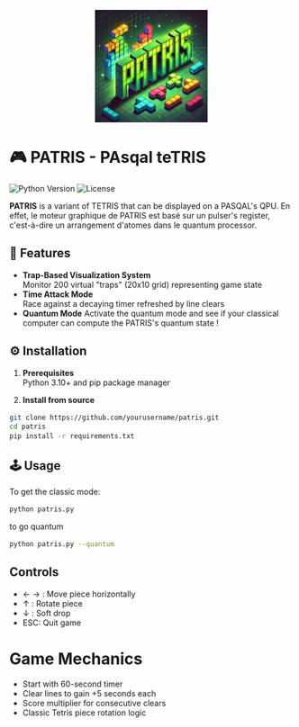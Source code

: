 <p align="center">
<img src="patris_logo.webp" alt="drawing" style="width:200px;"/>
</p>

# 🎮 PATRIS - PAsqal teTRIS

![Python Version](https://img.shields.io/badge/python-3.10%2B-blue)
![License](https://img.shields.io/badge/license-Apache%202.0-green)

**PATRIS** is a variant of TETRIS that can be displayed on a PASQAL's QPU.
En effet, le moteur graphique de PATRIS est basé sur un pulser's register, c'est-à-dire un arrangement d'atomes dans le quantum processor.


## 🚀 Features

- **Trap-Based Visualization System**  
  Monitor 200 virtual "traps" (20x10 grid) representing game state
- **Time Attack Mode**  
  Race against a decaying timer refreshed by line clears
- **Quantum Mode**
Activate the quantum mode and see if your classical computer can compute the PATRIS's quantum state !


## ⚙️ Installation

1. **Prerequisites**  
   Python 3.10+ and pip package manager

2. **Install from source**
```bash
git clone https://github.com/yourusername/patris.git
cd patris
pip install -r requirements.txt
```
## 🕹️ Usage
To get the classic mode:

```bash
python patris.py
```
to go quantum
```bash
python patris.py --quantum
```



## Controls

- ← → : Move piece horizontally
- ↑ : Rotate piece
-  ↓ : Soft drop
-  ESC: Quit game

# Game Mechanics

- Start with 60-second timer
- Clear lines to gain +5 seconds each
- Score multiplier for consecutive clears
- Classic Tetris piece rotation logic